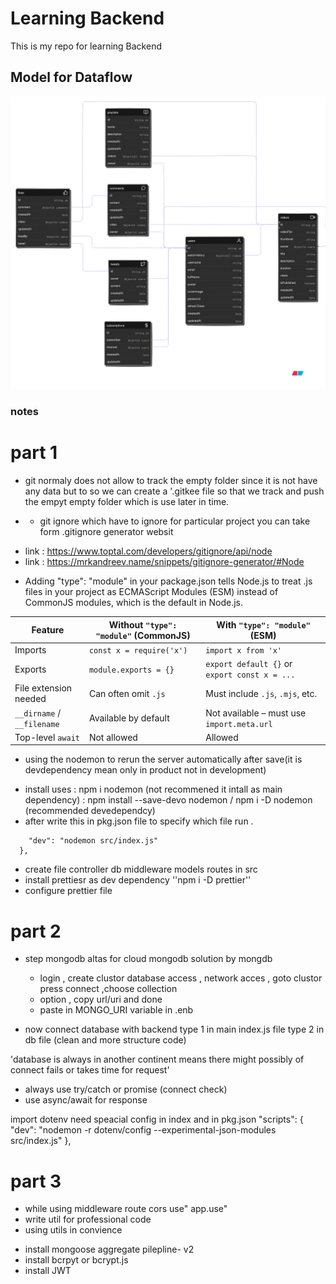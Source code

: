 # Learning Backend

This is my repo for learning Backend

## Model for Dataflow
![alt text](diagram-export-7-24-2025-5_31_33-PM.svg)


### notes
# part 1
* git normaly does not allow to track the empty folder since 
it is not have any data but to so we can create a '.gitkee file
 so that we track and push the empyt empty folder which is use later in time. 

* - git ignore  which have to ignore for particular project you can take form .gitignore generator websit
- link : https://www.toptal.com/developers/gitignore/api/node 
- link : https://mrkandreev.name/snippets/gitignore-generator/#Node

* Adding "type": "module" in your package.json tells Node.js to treat .js files in your project as ECMAScript Modules (ESM) instead of CommonJS modules, which is the default in Node.js.

| Feature                    | Without `"type": "module"` (CommonJS) | With `"type": "module"` (ESM)                 |
| -------------------------- | ------------------------------------- | --------------------------------------------- |
| Imports                    | `const x = require('x')`              | `import x from 'x'`                           |
| Exports                    | `module.exports = {}`                 | `export default {}` or `export const x = ...` |
| File extension needed      | Can often omit `.js`                  | Must include `.js`, `.mjs`, etc.              |
| `__dirname` / `__filename` | Available by default                  | Not available – must use `import.meta.url`    |
| Top-level `await`          | Not allowed                           | Allowed                                       |

* using the nodemon to rerun the server automatically after save(it is devdependency mean only in product not in development)
- install uses : npm i nodemon (not recommened it intall as main dependency)
               : npm install --save-devo nodemon /  npm i -D nodemon (recommended devedependcy) 
- after write this in pkg.json file to specify which file run .
``` "scripts": {
    "dev": "nodemon src/index.js"
  },
  ```

* create file controller db middleware models routes in src
* install prettiesr as dev dependency
     ''npm i -D prettier''
* configure prettier file 

# part 2
* step mongodb altas for cloud mongodb solution by mongdb 
  - login , create clustor database access , network acces , goto clustor press connect ,choose collection
  - option  , copy url/uri and done 
  - paste in MONGO_URI variable in .enb

* now connect database with backend
  type 1 in main index.js file
  type 2 in db file (clean and more structure code)

'database is always in another continent means there might possibly of connect fails or takes time for request'
  - always use try/catch or promise (connect check)
  - use async/await for response

import dotenv need speacial config in index and in pkg.json
  "scripts": {
    "dev": "nodemon -r dotenv/config --experimental-json-modules src/index.js"
  },
        
  # part 3      
  * while using middleware route cors use" app.use"
  * write util for professional code
  *  using utils in convience 
  - install mongoose aggregate pilepline- v2 
  - install bcrpyt or bcrypt.js
  - install JWT